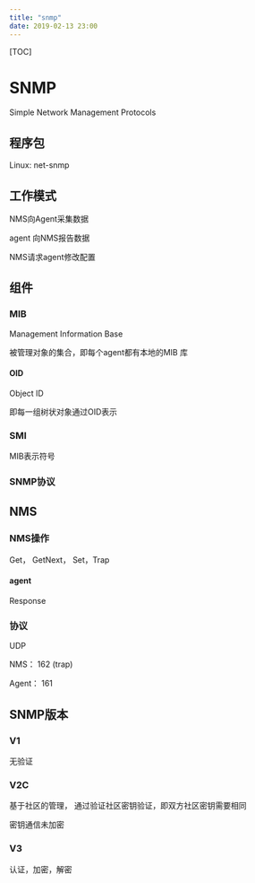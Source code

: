 ```yaml
---
title: "snmp"
date: 2019-02-13 23:00
---
```



[TOC]



# SNMP

Simple Network Management Protocols



## 程序包

Linux: net-snmp



## 工作模式

NMS向Agent采集数据

agent 向NMS报告数据

NMS请求agent修改配置



## 组件

### MIB 

Management Information Base

被管理对象的集合，即每个agent都有本地的MIB 库



#### OID

Object ID

即每一组树状对象通过OID表示





### SMI

MIB表示符号



### SNMP协议



## NMS



### NMS操作

Get， GetNext， Set，Trap



#### agent

Response



### 协议

UDP

NMS： 162 (trap)

Agent： 161





## SNMP版本

### V1

无验证

### V2C

基于社区的管理， 通过验证社区密钥验证，即双方社区密钥需要相同

密钥通信未加密



### V3

认证，加密，解密





